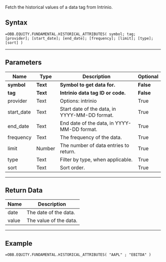 <!-- markdownlint-disable MD041 -->

Fetch the historical values of a data tag from Intrinio.

## Syntax

```excel wordwrap
=OBB.EQUITY.FUNDAMENTAL.HISTORICAL_ATTRIBUTES( symbol; tag; [provider]; [start_date]; [end_date]; [frequency]; [limit]; [type]; [sort] )
```

---

## Parameters

| Name | Type | Description | Optional |
| ---- | ---- | ----------- | -------- |
| **symbol** | **Text** | **Symbol to get data for.** | **False** |
| **tag** | **Text** | **Intrinio data tag ID or code.** | **False** |
| provider | Text | Options: intrinio | True |
| start_date | Text | Start date of the data, in YYYY-MM-DD format. | True |
| end_date | Text | End date of the data, in YYYY-MM-DD format. | True |
| frequency | Text | The frequency of the data. | True |
| limit | Number | The number of data entries to return. | True |
| type | Text | Filter by type, when applicable. | True |
| sort | Text | Sort order. | True |

---

## Return Data

| Name | Description |
| ---- | ----------- |
| date | The date of the data.  |
| value | The value of the data.  |
---

## Example

```excel wordwrap
=OBB.EQUITY.FUNDAMENTAL.HISTORICAL_ATTRIBUTES( "AAPL" ; "EBITDA" )
```

